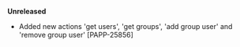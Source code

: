 **Unreleased**
* Added new actions 'get users', 'get groups', 'add group user' and 'remove group user' [PAPP-25856]